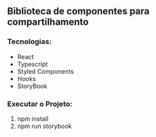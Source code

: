 ## Biblioteca de componentes para compartilhamento

### Tecnologias:

- React
- Typescript
- Styled Components
- Hooks
- StoryBook


### Executar o Projeto:

 1) npm install
 2) npm run storybook
